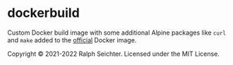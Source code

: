 # dockerbuild

Custom Docker build image with some additional Alpine packages like `curl` and
`make` added to the [official](https://hub.docker.com/_/docker) Docker image.

Copyright © 2021-2022 Ralph Seichter. Licensed under the MIT License.
